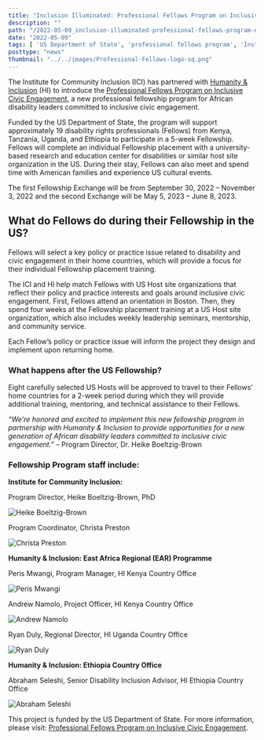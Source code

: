 ```yaml
---
title: "Inclusion Illuminated: Professional Fellows Program on Inclusive Civic Engagement for emerging leaders in Africa"
description: ""
path: "/2022-05-09_inclusion-illuminated-professional-fellows-program-on-inclusive-civic-engagement-for-emerging-leaders-in-africa.md"
date: "2022-05-09"
tags: [ 'US Department of State', 'professional fellows program', 'Institute for Community Inclusion', 'citizen diplomacy']
posttype: "news"
thumbnail: "../../images/Professional-Fellows-logo-sq.png"
---
```




The Institute for Community Inclusion (ICI) has partnered with [Humanity & Inclusion](https://www.hi-us.org/) (HI) to introduce the [Professional Fellows Program on Inclusive Civic Engagement](https://pfpinclusion.org/), a new professional fellowship program for African disability leaders committed to inclusive civic engagement.

Funded by the US Department of State, the program will support approximately 19 disability rights professionals (Fellows) from Kenya, Tanzania, Uganda, and Ethiopia to participate in a 5-week Fellowship. Fellows will complete an individual Fellowship placement with a university-based research and education center for disabilities or similar host site organization in the US. During their stay, Fellows can also meet and spend time with American families and experience US cultural events.

The first Fellowship Exchange will be from September 30, 2022 – November 3, 2022 and the second Exchange will be May 5, 2023 – June 8, 2023.

## What do Fellows do during their Fellowship in the US?

Fellows will select a key policy or practice issue related to disability and civic engagement in their home countries, which will provide a focus for their individual Fellowship placement training.

The ICI and HI help match Fellows with US Host site organizations that reflect their policy and practice interests and goals around inclusive civic engagement. First, Fellows attend an orientation in Boston. Then, they spend four weeks at the Fellowship placement training at a US Host site organization, which also includes weekly leadership seminars, mentorship, and community service.

Each Fellow’s policy or practice issue will inform the project they design and implement upon returning home.

### What happens after the US Fellowship?

Eight carefully selected US Hosts will be approved to travel to their Fellows’ home countries for a 2-week period during which they will provide additional training, mentoring, and technical assistance to their Fellows.

_“We’re honored and excited to implement this new fellowship program in partnership with Humanity & Inclusion to provide opportunities for a new generation of African disability leaders committed to inclusive civic engagement.”_ – Program Director, Dr. Heike Boeltzig-Brown

### Fellowship Program staff include:  

**Institute for Community Inclusion:**

<p class="text-center">Program Director, Heike Boeltzig-Brown, PhD</p>

![Heike Boeltzig-Brown](/../../images/Heike-Boeltzig-Brown.png)

<p class="text-center">Program Coordinator, Christa Preston</p>

![Christa Preston](/../../images/Christa-Preston.png)

**Humanity & Inclusion: East Africa Regional (EAR) Programme**


<p class="text-center">Peris Mwangi, Program Manager, HI Kenya Country Office</p>

![Peris Mwangi](/../../images/Peris-Mwangi.png)


<p class="text-center">Andrew Namolo, Project Officer, HI Kenya Country Office</p>

![Andrew Namolo](/../../images/Andrew-Namolo.png)

<p class="text-center">Ryan Duly, Regional Director, HI Uganda Country Office</p>

![Ryan Duly](/../../images/Ryan-Duly.png)

**Humanity & Inclusion: Ethiopia Country Office**


<p class="text-center">Abraham Seleshi, Senior Disability Inclusion Advisor, HI Ethiopia Country Office</p>

![Abraham Seleshi](/../../images/Abraham-Seleshi.png)

This project is funded by the US Department of State. For more information, please visit: [Professional Fellows Program on Inclusive Civic Engagement](https://pfpinclusion.org/).